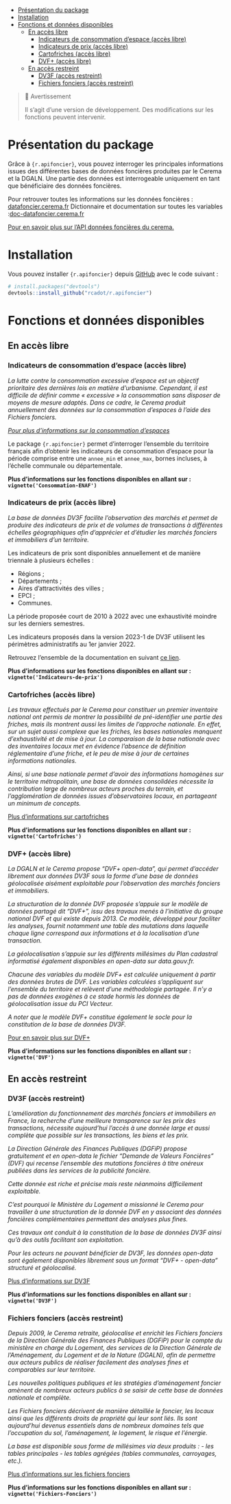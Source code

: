 
- <a href="#présentation-du-package"
  id="toc-présentation-du-package">Présentation du package</a>
- <a href="#installation" id="toc-installation">Installation</a>
- <a href="#fonctions-et-données-disponibles"
  id="toc-fonctions-et-données-disponibles">Fonctions et données
  disponibles</a>
  - <a href="#en-accès-libre" id="toc-en-accès-libre">En accès libre</a>
    - <a href="#indicateurs-de-consommation-despace-accès-libre"
      id="toc-indicateurs-de-consommation-despace-accès-libre">Indicateurs de
      consommation d’espace (accès libre)</a>
    - <a href="#indicateurs-de-prix-accès-libre"
      id="toc-indicateurs-de-prix-accès-libre">Indicateurs de prix (accès
      libre)</a>
    - <a href="#cartofriches-accès-libre"
      id="toc-cartofriches-accès-libre">Cartofriches (accès libre)</a>
    - <a href="#dvf-accès-libre" id="toc-dvf-accès-libre">DVF+ (accès
      libre)</a>
  - <a href="#en-accès-restreint" id="toc-en-accès-restreint">En accès
    restreint</a>
    - <a href="#dv3f-accès-restreint" id="toc-dv3f-accès-restreint">DV3F
      (accès restreint)</a>
    - <a href="#fichiers-fonciers-accès-restreint"
      id="toc-fichiers-fonciers-accès-restreint">Fichiers fonciers (accès
      restreint)</a>

<!-- README.md is generated from README.Rmd. Please edit that file -->

> 🚧 Avertissement
>
> Il s’agit d’une version de développement. Des modifications sur les
> fonctions peuvent intervenir.

# Présentation du package

Grâce à `{r.apifoncier}`, vous pouvez interroger les principales
informations issues des différentes bases de données foncières produites
par le Cerema et la DGALN. Une partie des données est interrogeable
uniquement en tant que bénéficiaire des données foncières.

Pour retrouver toutes les informations sur les données foncières :
[datafoncier.cerema.fr](datafoncier.cerema.fr) Dictionnaire et
documentation sur toutes les variables
:[doc-datafoncier.cerema.fr](doc-datafoncier.cerema.fr)

[Pour en savoir plus sur l’API données foncières du
cerema.](https://apidf-preprod.cerema.fr/swagger/)

# Installation

Vous pouvez installer `{r.apifoncier}` depuis
[GitHub](https://github.com/) avec le code suivant :

``` r
# install.packages("devtools")
devtools::install_github("rcadot/r.apifoncier")
```

# Fonctions et données disponibles

## En accès libre

### Indicateurs de consommation d’espace (accès libre)

*La lutte contre la consommation excessive d’espace est un objectif
prioritaire des dernières lois en matière d’urbanisme. Cependant, il est
difficile de définir comme « excessive » la consommation sans disposer
de moyens de mesure adaptés. Dans ce cadre, le Cerema produit
annuellement des données sur la consommation d’espaces à l’aide des
Fichiers fonciers.*

*[Pour plus d’informations sur la consommation
d’espaces](https://artificialisation.developpement-durable.gouv.fr/suivi-consommation-espaces-naf)*

Le package `{r.apifoncier}` permet d’interroger l’ensemble du territoire
français afin d’obtenir les indicateurs de consommation d’espace pour la
période comprise entre une `annee_min` et `annee_max`, bornes incluses,
à l’échelle communale ou départementale.

**Plus d’informations sur les fonctions disponibles en allant sur :
`vignette('Consommation-ENAF')`**

### Indicateurs de prix (accès libre)

*La base de données DV3F facilite l’observation des marchés et permet de
produire des indicateurs de prix et de volumes de transactions à
différentes échelles géographiques afin d’apprécier et d’étudier les
marchés fonciers et immobiliers d’un territoire.*

Les indicateurs de prix sont disponibles annuellement et de manière
triennale à plusieurs échelles :

- Régions ;
- Départements ;
- Aires d’attractivités des villes ;
- EPCI ;
- Communes.

La période proposée court de 2010 à 2022 avec une exhaustivité moindre
sur les derniers semestres.

Les indicateurs proposés dans la version 2023-1 de DV3F utilisent les
périmètres administratifs au 1er janvier 2022.

Retrouvez l’ensemble de la documentation en suivant [ce
lien](https://doc-datafoncier.cerema.fr/dv3f/tuto/indicateurs_agreges).

**Plus d’informations sur les fonctions disponibles en allant sur :
`vignette('Indicateurs-de-prix')`**

### Cartofriches (accès libre)

*Les travaux effectués par le Cerema pour constituer un premier
inventaire national ont permis de montrer la possibilité de
pré-identifier une partie des friches, mais ils montrent aussi les
limites de l’approche nationale. En effet, sur un sujet aussi complexe
que les friches, les bases nationales manquent d’exhaustivité et de mise
à jour. La comparaison de la base nationale avec des inventaires locaux
met en évidence l’absence de définition réglementaire d’une friche, et
le peu de mise à jour de certaines informations nationales.*

*Ainsi, si une base nationale permet d’avoir des informations homogènes
sur le territoire métropolitain, une base de données consolidées
nécessite la contribution large de nombreux acteurs proches du terrain,
et l’agglomération de données issues d’observatoires locaux, en
partageant un minimum de concepts.*

[Plus d’informations sur
cartofriches](https://artificialisation.developpement-durable.gouv.fr/cartofriches/donnees-utilisees)

**Plus d’informations sur les fonctions disponibles en allant sur :
`vignette('Cartofriches')`**

### DVF+ (accès libre)

*La DGALN et le Cerema propose “DVF+ open-data”, qui permet d’accéder
librement aux données DV3F sous la forme d’une base de données
géolocalisée aisément exploitable pour l’observation des marchés
fonciers et immobiliers.*

*La structuration de la donnée DVF proposée s’appuie sur le modèle de
données partagé dit “DVF+”, issu des travaux menés à l’initiative du
groupe national DVF et qui existe depuis 2013. Ce modèle, développé pour
faciliter les analyses, fournit notamment une table des mutations dans
laquelle chaque ligne correspond aux informations et à la localisation
d’une transaction.*

*La géolocalisation s’appuie sur les différents millésimes du Plan
cadastral informatisé également disponibles en open-data sur
data.gouv.fr.*

*Chacune des variables du modèle DVF+ est calculée uniquement à partir
des données brutes de DVF. Les variables calculées s’appliquent sur
l’ensemble du territoire et relèvent d’une méthodologie partagée. Il n’y
a pas de données exogènes à ce stade hormis les données de
géolocalisation issue du PCI Vecteur.*

*A noter que le modèle DVF+ constitue également le socle pour la
constitution de la base de données DV3F.*

[Pour en savoir plus sur
DVF+](http://doc-datafoncier.cerema.fr/dv3f/tuto/objectif_tutoriel)

**Plus d’informations sur les fonctions disponibles en allant sur :
`vignette('DVF')`**

## En accès restreint

### DV3F (accès restreint)

*L’amélioration du fonctionnement des marchés fonciers et immobiliers en
France, la recherche d’une meilleure transparence sur les prix des
transactions, nécessite aujourd’hui l’accès à une donnée large et aussi
complète que possible sur les transactions, les biens et les prix.*

*La Direction Générale des Finances Publiques (DGFiP) propose
gratuitement et en open-data le fichier “Demande de Valeurs Foncières”
(DVF) qui recense l’ensemble des mutations foncières à titre onéreux
publiées dans les services de la publicité foncière.*

*Cette donnée est riche et précise mais reste néanmoins difficilement
exploitable.*

*C’est pourquoi le Ministère du Logement a missionné le Cerema pour
travailler à une structuration de la donnée DVF en y associant des
données foncières complémentaires permettant des analyses plus fines.*

*Ces travaux ont conduit à la constitution de la base de données DV3F
ainsi qu’à des outils facilitant son exploitation.*

*Pour les acteurs ne pouvant bénéficier de DV3F, les données open-data
sont également disponibles librement sous un format “DVF+ - open-data”
structuré et géolocalisé.*

[Plus d’informations sur DV3F](https://datafoncier.cerema.fr/dv3f)

**Plus d’informations sur les fonctions disponibles en allant sur :
`vignette('DV3F')`**

### Fichiers fonciers (accès restreint)

*Depuis 2009, le Cerema retraite, géolocalise et enrichit les Fichiers
fonciers de la Direction Générale des Finances Publiques (DGFiP) pour le
compte du ministère en charge du Logement, des services de la Direction
Générale de l’Aménagement, du Logement et de la Nature (DGALN), afin de
permettre aux acteurs publics de réaliser facilement des analyses fines
et comparables sur leur territoire.*

*Les nouvelles politiques publiques et les stratégies d’aménagement
foncier amènent de nombreux acteurs publics à se saisir de cette base de
données nationale et complète.*

*Les Fichiers fonciers décrivent de manière détaillée le foncier, les
locaux ainsi que les différents droits de propriété qui leur sont liés.
Ils sont aujourd’hui devenus essentiels dans de nombreux domaines tels
que l’occupation du sol, l’aménagement, le logement, le risque et
l’énergie.*

*La base est disponible sous forme de millésimes via deux produits : -
les tables principales - les tables agrégées (tables communales,
carroyages, etc.).*

[Plus d’informations sur les fichiers
fonciers](https://datafoncier.cerema.fr/fichiers-fonciers)

**Plus d’informations sur les fonctions disponibles en allant sur :
`vignette('Fichiers-Fonciers')`**

